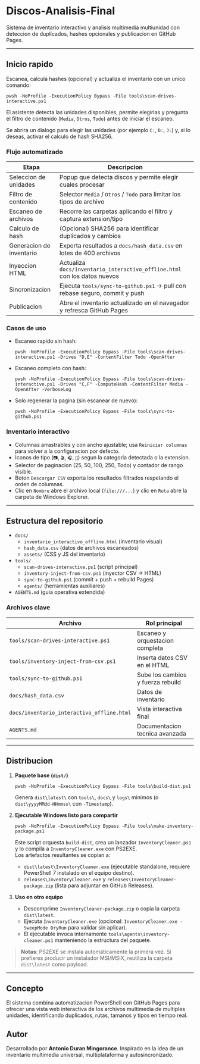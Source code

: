 # Discos-Analisis-Final

Sistema de inventario interactivo y analisis multimedia multiunidad con deteccion de duplicados, hashes opcionales y publicacion en GitHub Pages.

---

## Inicio rapido

Escanea, calcula hashes (opcional) y actualiza el inventario con un unico comando:

```pwsh
pwsh -NoProfile -ExecutionPolicy Bypass -File tools\scan-drives-interactive.ps1
```

El asistente detecta las unidades disponibles, permite elegirlas y pregunta el filtro de contenido (`Media`, `Otros`, `Todo`) antes de iniciar el escaneo.

Se abrira un dialogo para elegir las unidades (por ejemplo `C:`, `D:`, `J:`) y, si lo deseas, activar el calculo de hash SHA256.

### Flujo automatizado

| Etapa                   | Descripcion                                                                 |
| ----------------------- | --------------------------------------------------------------------------- |
| Seleccion de unidades   | Popup que detecta discos y permite elegir cuales procesar                   |
| Filtro de contenido     | Selector `Media` / `Otros` / `Todo` para limitar los tipos de archivo        |
| Escaneo de archivos     | Recorre las carpetas aplicando el filtro y captura extension/tipo           |
| Calculo de hash         | (Opcional) SHA256 para identificar duplicados y cambios                     |
| Generacion de inventario| Exporta resultados a `docs/hash_data.csv` en lotes de 400 archivos          |
| Inyeccion HTML          | Actualiza `docs/inventario_interactivo_offline.html` con los datos nuevos   |
| Sincronizacion          | Ejecuta `tools/sync-to-github.ps1` -> pull con rebase seguro, commit y push |
| Publicacion             | Abre el inventario actualizado en el navegador y refresca GitHub Pages      |

### Casos de uso

- Escaneo rapido sin hash:
  ```pwsh
  pwsh -NoProfile -ExecutionPolicy Bypass -File tools\scan-drives-interactive.ps1 -Drives "D,E" -ContentFilter Todo -OpenAfter
  ```
- Escaneo completo con hash:
  ```pwsh
  pwsh -NoProfile -ExecutionPolicy Bypass -File tools\scan-drives-interactive.ps1 -Drives "C,F" -ComputeHash -ContentFilter Media -OpenAfter -VerboseLog
  ```
- Solo regenerar la pagina (sin escanear de nuevo):
  ```pwsh
  pwsh -NoProfile -ExecutionPolicy Bypass -File tools\sync-to-github.ps1
  ```

### Inventario interactivo

- Columnas arrastrables y con ancho ajustable; usa `Reiniciar columnas` para volver a la configuracion por defecto.
- Iconos de tipo (`📷`, `🎬`, `🎧`, `📄`) segun la categoria detectada o la extension.
- Selector de paginacion (25, 50, 100, 250, Todo) y contador de rango visible.
- Boton `Descargar CSV` exporta los resultados filtrados respetando el orden de columnas.
- Clic en `Nombre` abre el archivo local (`file:///...`) y clic en `Ruta` abre la carpeta de Windows Explorer.

---

## Estructura del repositorio

- `docs/`
  - `inventario_interactivo_offline.html` (inventario visual)
  - `hash_data.csv` (datos de archivos escaneados)
  - `assets/` (CSS y JS del inventario)
- `tools/`
  - `scan-drives-interactive.ps1` (script principal)
  - `inventory-inject-from-csv.ps1` (inyector CSV -> HTML)
  - `sync-to-github.ps1` (commit + push + rebuild Pages)
  - `agents/` (herramientas auxiliares)
- `AGENTS.md` (guia operativa extendida)

### Archivos clave

| Archivo                               | Rol principal                       |
| ------------------------------------- | ----------------------------------- |
| `tools/scan-drives-interactive.ps1`   | Escaneo y orquestacion completa    |
| `tools/inventory-inject-from-csv.ps1` | Inserta datos CSV en el HTML       |
| `tools/sync-to-github.ps1`            | Sube los cambios y fuerza rebuild  |
| `docs/hash_data.csv`                  | Datos de inventario                 |
| `docs/inventario_interactivo_offline.html` | Vista interactiva final          |
| `AGENTS.md`                           | Documentacion tecnica avanzada      |

---

## Distribucion

1. **Paquete base (`dist/`)**  
   ```pwsh
   pwsh -NoProfile -ExecutionPolicy Bypass -File tools\build-dist.ps1
   ```  
   Genera `dist\latest\` con `tools\`, `docs\` y `logs\` minimos (o `dist\yyyyMMdd-HHmmss\` con `-Timestamp`).

2. **Ejecutable Windows listo para compartir**  
   ```pwsh
   pwsh -NoProfile -ExecutionPolicy Bypass -File tools\make-inventory-package.ps1
   ```  
   Este script orquesta `build-dist`, crea un lanzador `InventoryCleaner.ps1` y lo compila a `InventoryCleaner.exe` con PS2EXE.  
   Los artefactos resultantes se copian a:
   - `dist\latest\InventoryCleaner.exe` (ejecutable standalone, requiere PowerShell 7 instalado en el equipo destino).  
   - `releases\InventoryCleaner.exe` y `releases\InventoryCleaner-package.zip` (lista para adjuntar en GitHub Releases).

3. **Uso en otro equipo**  
   - Descomprime `InventoryCleaner-package.zip` o copia la carpeta `dist\latest`.  
   - Ejecuta `InventoryCleaner.exe` (opcional: `InventoryCleaner.exe -SweepMode DryRun` para validar sin aplicar).  
   - El ejecutable invoca internamente `tools\agents\inventory-cleaner.ps1` manteniendo la estructura del paquete.

> **Notas**: PS2EXE se instala automáticamente la primera vez. Si prefieres producir un instalador MSI/MSIX, reutiliza la carpeta `dist\latest` como payload.

---

## Concepto

El sistema combina automatizacion PowerShell con GitHub Pages para ofrecer una vista web interactiva de los archivos multimedia de multiples unidades, identificando duplicados, rutas, tamanos y tipos en tiempo real.

## Autor

Desarrollado por **Antonio Duran Mingorance**. Inspirado en la idea de un inventario multimedia universal, multiplataforma y autosincronizado.
